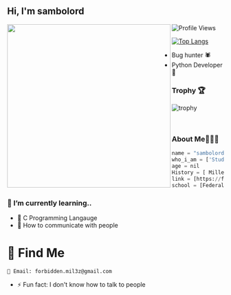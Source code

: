 

<h2> Hi, I'm sambolord </h2>
<img align='left' src="https://github-readme-stats.vercel.app/api?username=sambolord&show_icons=true&theme=dark" width="380">

![Profile Views](https://hits.seeyoufarm.com/api/count/incr/badge.svg?url=https://github.com/sambolord/&title=Profile%20Views)

[![Top Langs](https://github-readme-stats.vercel.app/api/top-langs/?theme=dark&username=sambolord&exclude_repo=sambolord.github.io,free-for-dev&layout=compact&langs_count=8)](https://github.com/sambolord)
* Bug hunter 🕷
* Python Developer 🐍

### Trophy 🏆
![trophy](https://github-profile-trophy.vercel.app/?username=sambolord&theme=gruvbox)

</em></p>
<br>
### About Me🧑🏽‍💻
```python
name = "sambolord"
who_i_am = ['Student','Coder','Addict','Hacker','business owner']
age = nil
History = [ MillerSec(founder) , CyberXploitTeam(Founding Member) , Silent Team ]
link = [https://fb.me/miller742]
school = [Federal University Of Technology, Akure]
```
### 🌱 I’m currently learning..
* 👑 C Programming Langauge
* 🌚 How to communicate with people 


# 🧐 Find Me
    📧 Email: forbidden.mil3z@gmail.com

- ⚡ Fun fact: I don't know how to talk to people 

